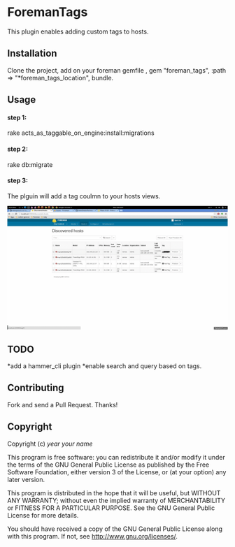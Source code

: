# ForemanTags

This plugin enables adding custom tags to hosts.

## Installation

Clone the project, add on your foreman gemfile , gem "foreman_tags", :path => "*foreman_tags_location", bundle.

## Usage
#### step 1:
rake acts_as_taggable_on_engine:install:migrations
#### step 2:
rake db:migrate
#### step 3:
The plguin will add a tag coulmn to your hosts views.

![Foreman_tags usage](readme_files/usage.gif)

## TODO

*add a hammer_cli plugin
*enable search and query based on tags.

## Contributing

Fork and send a Pull Request. Thanks!

## Copyright

Copyright (c) *year* *your name*

This program is free software: you can redistribute it and/or modify
it under the terms of the GNU General Public License as published by
the Free Software Foundation, either version 3 of the License, or
(at your option) any later version.

This program is distributed in the hope that it will be useful,
but WITHOUT ANY WARRANTY; without even the implied warranty of
MERCHANTABILITY or FITNESS FOR A PARTICULAR PURPOSE.  See the
GNU General Public License for more details.

You should have received a copy of the GNU General Public License
along with this program.  If not, see <http://www.gnu.org/licenses/>.

